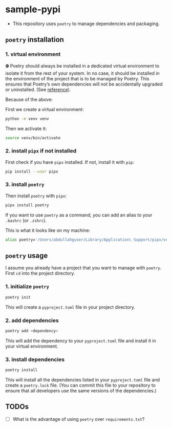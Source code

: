 # sample-pypi

- This repository uses `poetry` to manage dependencies and packaging.

## `poetry` installation

### 1. virtual environment

⛔️ Poetry should always be installed in a dedicated virtual environment to isolate it from the rest of your system. In no case, it should be installed in the environment of the project that is to be managed by Poetry. This ensures that Poetry’s own dependencies will not be accidentally upgraded or uninstalled. (See [reference](https://python-poetry.org/docs/)).

Because of the above:

First we create a virtual environment:

```bash
python -m venv venv
```

Then we activate it:

```bash
source venv/bin/activate
```

### 2. install `pipx` if not installed

First check if you have `pipx` installed. If not, install it with `pip`:

```bash
pip install --user pipx
```

### 3. install `poetry`

Then install `poetry` with `pipx`:

```bash
pipx install poetry
```

If you want to use `poetry` as a command, you can add an alias to your `.bashrc` (or `.zshrc`).

This is what it looks like on my machine:

```bash
alias poetry='/Users/abdullahguser/Library/Application\ Support/pipx/venvs/poetry/bin/poetry'
```

## `poetry` usage

I assume you already have a project that you want to manage with `poetry`. First `cd` into the project directory.

### 1. initialize `poetry`

```bash
poetry init
```

This will create a `pyproject.toml` file in your project directory.

### 2. add dependencies

```bash
poetry add <dependency>
```

This will add the dependency to your `pyproject.toml` file and install it in your virtual environment.

### 3. install dependencies

```bash
poetry install
```

This will install all the dependencies listed in your `pyproject.toml` file and create a `poetry.lock` file. (You can commit this file to your repository to ensure that all developers use the same versions of the dependencies.)


## TODOs

- [ ] What is the advantage of using `poetry` over `requirements.txt`?
